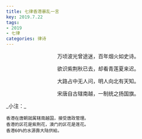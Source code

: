 ```yaml
---
title: 七律香港暴乱一言
key: 2019.7.22
tags: 
- 2019
- 七律
categories: 律诗
---
```


<p align="center">万顷波光曾途迷，百年烟火如史诗。
</p>
<p align="center">欲识紫荆秋已去，却看青莲夏来迟。
</p>
<p align="center">大路占中无人问，明人向北有天知。
</p>
<p align="center">宋唐自古辖南越，一制统之扬国旗。
</p>
_小注：_

```
香港在唐朝就属辖南越国，接受唐政管理。
香港的区花是紫荆花，澳门的区花是莲花。
香港60%的水源靠大陆供給。
```